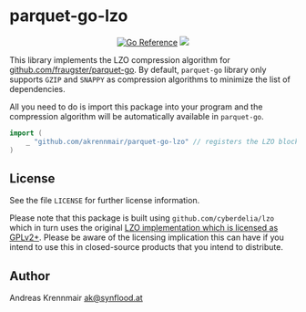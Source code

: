 # parquet-go-lzo

<p align="center">
<a href="https://pkg.go.dev/github.com/akrennmair/parquet-go-lzo"><img src="https://pkg.go.dev/badge/github.com/akrennmair/parquet-go-lzo.svg" alt="Go Reference"></a>
<a href="https://github.com/akrennmair/parquet-go-lzo/blob/main/LICENSE"><img src="https://img.shields.io/badge/license-Apache%202-blue"></a>
</p>

This library implements the LZO compression algorithm for [github.com/fraugster/parquet-go](github.com/fraugster/parquet-go). By default,
`parquet-go` library only supports `GZIP` and `SNAPPY` as compression algorithms to minimize the list
of dependencies.

All you need to do is import this package into your program and the compression
algorithm will be automatically available in `parquet-go`.

```go
import (
    _ "github.com/akrennmair/parquet-go-lzo" // registers the LZO block compressor with parquet-go
)
```

## License

See the file `LICENSE` for further license information.

Please note that this package is built using `github.com/cyberdelia/lzo` which in turn
uses the original [LZO implementation which is licensed as GPLv2+](http://www.oberhumer.com/opensource/lzo/). Please be aware of the licensing implication this can have if you intend to use this in closed-source products that you intend to distribute.

## Author

Andreas Krennmair <ak@synflood.at>
